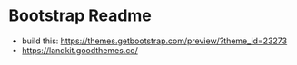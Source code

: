 # Bootstrap Readme

- build this: https://themes.getbootstrap.com/preview/?theme_id=23273
- https://landkit.goodthemes.co/